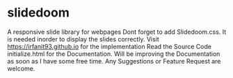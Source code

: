# slidedoom
A responsive slide library for webpages
Dont forget to add Slidedoom.css. It is needed inorder to display the slides correctly. 
Visit https://irfanit93.github.io for the implementation
 Read the Source Code initialize.html for the Documentation.
 Will be improving the Documentation as soon as I have some free time.
 Any Suggestions or Feature Request are welcome.